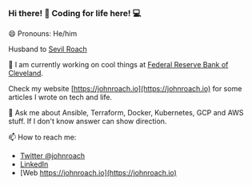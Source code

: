 ### Hi there! 👋 Coding for life here! 💻
😄 Pronouns: He/him

Husband to [Sevil Roach](https://github.com/sevilroach)

🔭 I am currently working on cool things at [Federal Reserve Bank of Cleveland](https://www.clevelandfed.org/).

Check my website [https://johnroach.io](https://johnroach.io) for some articles I wrote on tech and life.

💬 Ask me about Ansible, Terraform, Docker, Kubernetes, GCP and AWS stuff. If I don't know answer can show direction.

📫 How to reach me: 
- [Twitter @johnroach](https://twitter.com/johnroach)
- [LinkedIn](https://www.linkedin.com/in/johnroach1985/)
- [Web https://johnroach.io](https://johnroach.io)

<!--
**johnroach/johnroach** is a ✨ _special_ ✨ repository because its `README.md` (this file) appears on your GitHub profile.

Here are some ideas to get you started:

- 🔭 I’m currently working on ...
- 🌱 I’m currently learning ...
- 👯 I’m looking to collaborate on ...
- 🤔 I’m looking for help with ...
- 💬 Ask me about ...
- 📫 How to reach me: ...
- 😄 Pronouns: ...
- ⚡ Fun fact: ...
-->
